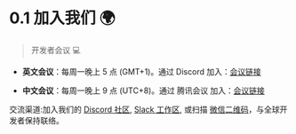 # 0.1 加入我们 🌍

> 开发者会议 💻

* **英文会议**：每周一晚上 5 点 (GMT+1)。通过 Discord 加入：[会议链接](https://discord.gg/FFe4nB8MJj?event=1306514159961112638) &#x20;

* **中文会议**：每周一晚上 9 点 (UTC+8)。通过 腾讯会议 加入：[会议链接](https://meeting.tencent.com/dm/057wap1eeCSY) &#x20;

交流渠道:加入我们的 [Discord 社区](https://discord.camel-ai.org/),  [Slack 工作区](https://join.slack.com/t/camel-ai/shared_invite/zt-2g7xc41gy-_7rcrNNAArIP6sLQqldkqQ), 或扫描 [微信二维码](https://ghli.org/camel/wechat.png)，与全球开发者保持联络。 